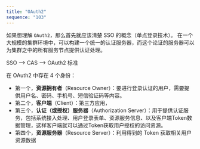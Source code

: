 ```yaml
---
title: "OAuth2"
sequence: "103"
---
```


如果想理解 `OAuth2`，那么首先就应该清楚 SSO 的概念（单点登录技术）。
在一个大规模的集群环境中，可以构建一个统一的认证服务器，而这个论证的服务器可以为集群之中的所有服务节点提供认证处理。


SSO --> CAS --> OAuth2 标准 


在 OAuth2 中存在 4 个身份：

- 第一个，**资源拥有者**（Resource Owner）：要进行登录认证的用户，需要提供用户名、密码、手机号、短信验证码等内容。
- 第二个，**客户端**（Client）：第三方应用，
- 第三个，**认证（或授权）服务器**（Authorization Server）：用于提供认证服务，包括系统接入处理、用户登录表单、资源服务信息、以及客户端Token数据管理，这样客户端就可以通过Token获取用户授权的访问资源。
- 第四个，**资源服务器**（Resource Server）：利用得到的 Token 获取相关用户资源数据